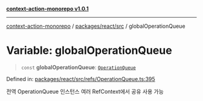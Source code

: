 [**context-action-monorepo v1.0.1**](../../../../README.md)

***

[context-action-monorepo](../../../../README.md) / [packages/react/src](../README.md) / globalOperationQueue

# Variable: globalOperationQueue

> `const` **globalOperationQueue**: [`OperationQueue`](../classes/OperationQueue.md)

Defined in: [packages/react/src/refs/OperationQueue.ts:395](https://github.com/mineclover/context-action/blob/cd08d4e3b87a65a1296f2b120f18fcabd78f2914/packages/react/src/refs/OperationQueue.ts#L395)

전역 OperationQueue 인스턴스
여러 RefContext에서 공유 사용 가능
